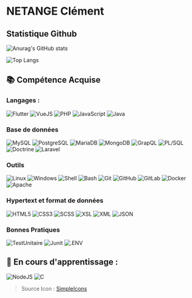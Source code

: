 # NETANGE Clément

## Statistique Github

![Anurag's GitHub stats](https://github-readme-stats.vercel.app/api?username=clem-png&show_icons=true&theme=tokyonight)

![Top Langs](https://github-readme-stats.vercel.app/api/top-langs/?username=EtiqueKevin&size_weight=0.5&count_weight=0.5&theme=tokyonight)

## 📚 Compétence Acquise

### Langages : 

![Flutter](https://img.shields.io/badge/Flutter-02569B?logo=flutter&logoColor=white)
![VueJS](https://img.shields.io/badge/VueJS-4FC08D?logo=vue.js&logoColor=white)
![PHP](https://img.shields.io/badge/PHP-777BB4?logo=php&logoColor=white)
![JavaScript](https://img.shields.io/badge/JavaScript-F7DF1E?logo=javascript&logoColor=black)
![Java](https://img.shields.io/badge/Java-007396?logo=java&logoColor=white)

### Base de données

![MySQL](https://img.shields.io/badge/MySQL-4479A1?logo=mysql&logoColor=white)
![PostgreSQL](https://img.shields.io/badge/PostgreSQL-4169E1?logo=postgresql&logoColor=white)
![MariaDB](https://img.shields.io/badge/MariaDB-003545?logo=mariadb&logoColor=white)
![MongoDB](https://img.shields.io/badge/MongoDB-47A248?logo=mongodb&logoColor=white)
![GrapQL](https://img.shields.io/badge/GraphQL-E10098?logo=graphql&logoColor=white)
![PL/SQL](https://img.shields.io/badge/PL/SQL-336791?logo=oracle&logoColor=white)
![Doctrine](https://img.shields.io/badge/Doctrine-FC6A31?logo=doctrine&logoColor=white)
![Laravel](https://img.shields.io/badge/Laravel-FF2D20?logo=laravel&logoColor=white)

### Outils

![Linux](https://img.shields.io/badge/Linux-FCC624?logo=linux&logoColor=black)
![Windows](https://img.shields.io/badge/Windows-0078D6?logo=windows&logoColor=white)
![Shell](https://img.shields.io/badge/Shell-4EAA25?logo=gnubash&logoColor=white)
![Bash](https://img.shields.io/badge/Bash-4EAA25?logo=gnubash&logoColor=black)
![Git](https://img.shields.io/badge/Git-F05032?logo=git&logoColor=white)
![GitHub](https://img.shields.io/badge/GitHub-181717?logo=github&logoColor=white)
![GitLab](https://img.shields.io/badge/GitLab-FC6D26?logo=gitlab&logoColor=white)
![Docker](https://img.shields.io/badge/Docker-2496ED?logo=docker&logoColor=white)
![Apache](https://img.shields.io/badge/Apache-D22128?logo=apache&logoColor=white)

### Hypertext et format de données

![HTML5](https://img.shields.io/badge/HTML-E34F26?logo=html5&logoColor=white)
![CSS3](https://img.shields.io/badge/CSS3-1572B6?logo=css3&logoColor=white)
![SCSS](https://img.shields.io/badge/SCSS-CC6699?logo=sass&logoColor=white)
![XSL](https://img.shields.io/badge/XSL-FF6600?logo=w3c&logoColor=white)
![XML](https://img.shields.io/badge/XML-005FAD?logo=xml&logoColor=white)
![JSON](https://img.shields.io/badge/JSON-000000?logo=json&logoColor=white)

### Bonnes Pratiques

![TestUnitaire](https://img.shields.io/badge/TestUnitaire-ECE53F?logo=TestUnitaire&logoColor=black)
![Junit](https://img.shields.io/badge/Junit-25A162?logo=junit5&logoColor=white)
![.ENV](https://img.shields.io/badge/.ENV-ECD53F?logo=dotenv&logoColor=black)

## 🌱 En cours d'apprentissage :

![NodeJS](https://img.shields.io/badge/NodeJS-339933?logo=node.js&logoColor=white)
![C](https://img.shields.io/badge/C-A8B9CC?logo=c&logoColor=white)

<!--
**clem-png/clem-png** is a ✨ _special_ ✨ repository because its `README.md` (this file) appears on your GitHub profile.

Here are some ideas to get you started:

- 🔭 I’m currently working on ...
- 🌱 I’m currently learning ...
- 👯 I’m looking to collaborate on ...
- 🤔 I’m looking for help with ...
- 💬 Ask me about ...
- 📫 How to reach me: ...
- 😄 Pronouns: ...
- ⚡ Fun fact: ...
-->

> Source Icon : [SimpleIcons](https://simpleicons.org)
